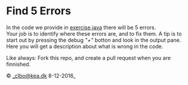 # Find 5 Errors

In the code we provide in [exercise.java](/exercise.java) there will be 5 errors.    
Your job is to identify where these errors are, and to fix them. A tip is to start out by pressing the debug *"+"* botton and look in the output pane. 
Here you will get a description about what is wrong in the code.

Like always: Fork this repo, and create a pull request when you are finnished.


&copy; _clbo@kea.dk 8-12-2016_